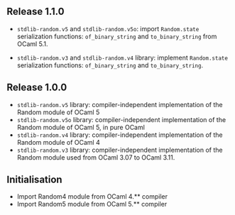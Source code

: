 Release 1.1.0
-------------

   - `stdlib-random.v5` and `stdlib-random.v5o`: import `Random.state`
     serialization functions: `of_binary_string` and `to_binary_string` from
     OCaml 5.1.

   - `stdlib-random.v3` and `stdlib-random.v4` library: implement `Random.state`
     serialization functions: `of_binary_string` and `to_binary_string`.

Release 1.0.0
-------------

   - `stdlib-random.v5` library: compiler-independent implementation of the Random module of OCaml 5
   - `stdlib-random.v5o` library: compiler-independent implementation of the Random module of OCaml 5, in pure OCaml
   - `stdlib-random.v4` library: compiler-independent implementation of the Random module of OCaml 4
   - `stdlib-random.v3` library: compiler-independent implementation of the Random module
     used from OCaml 3.07 to OCaml 3.11.

Initialisation
--------------

  - Import Random4 module from OCaml 4.** compiler
  - Import Random5 module from OCaml 5.** compiler
